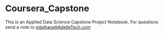 # Coursera_Capstone
This is an Applied Data Science Capstone Project Notebook. For questions send a note to mbehara@AdelleTech.com 
